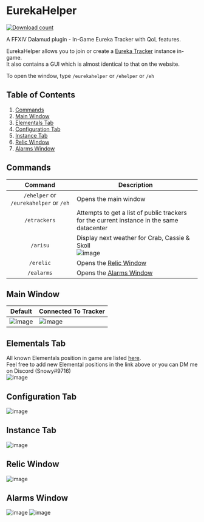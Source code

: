 # EurekaHelper
[![Download count](https://img.shields.io/endpoint?url=https://vz32sgcoal.execute-api.us-east-1.amazonaws.com/EurekaHelper)](https://github.com/snooooowy/EurekaHelper)  
 
A FFXIV Dalamud plugin - In-Game Eureka Tracker with QoL features.  

EurekaHelper allows you to join or create a [Eureka Tracker](https://ffxiv-eureka.com/) instance in-game.  
It also contains a GUI which is almost identical to that on the website.  

To open the window, type `/eurekahelper` or `/ehelper` or `/eh`

## Table of Contents
1. [Commands](#commands)
2. [Main Window](#main-window)
3. [Elementals Tab](#elementals-tab)
4. [Configuration Tab](#configuration-tab)
5. [Instance Tab](#instance-tab)
6. [Relic Window](#relic-window)
7. [Alarms Window](#alarms-window)

## Commands
| Command | Description |
|:-------:|-------------|
| `/ehelper` or `/eurekahelper` or `/eh` | Opens the main window |
| `/etrackers` | Attempts to get a list of public trackers for the current instance in the same datacenter |
| `/arisu` | Display next weather for Crab, Cassie & Skoll<br />![image](https://user-images.githubusercontent.com/34697265/223168197-4dc544ae-c467-4b17-a754-b2835ff4e7e0.png) |
| `/erelic` | Opens the [Relic Window](#relic-window) |
| `/ealarms` | Opens the [Alarms Window](#alarms-window) |

## Main Window
| Default | Connected To Tracker |
|:-------:|----------------------|
| ![image](https://user-images.githubusercontent.com/34697265/230734206-ed781c1a-16cb-47bb-bfa9-3312a6544a06.png) | ![image](https://user-images.githubusercontent.com/34697265/231217093-41724e98-44e1-444d-b09b-cd35a377b1ae.png) |

## Elementals Tab
All known Elementals position in game are listed [here](https://github.com/snooooowy/EurekaHelper/issues/13).  
Feel free to add new Elemental positions in the link above or you can DM me on Discord (Snowy#9716)  
![image](https://github.com/snooooowy/EurekaHelper/assets/34697265/5655c0f7-7df5-44ba-846c-58f87d542429)

## Configuration Tab
![image](https://user-images.githubusercontent.com/34697265/235935187-97466b2a-7d35-485d-aee0-23f5da3d0955.png)

## Instance Tab
![image](https://user-images.githubusercontent.com/34697265/230734398-fc07cca2-934b-40ea-8170-6645f5942d9a.png)

## Relic Window
![image](https://user-images.githubusercontent.com/34697265/236366300-6039df37-7bdd-4b29-96df-5ef5642cc2f7.png)

## Alarms Window
![image](https://github.com/snooooowy/EurekaHelper/assets/34697265/ae7e7c57-6ac2-4848-bf59-9991eaa57867)
![image](https://github.com/snooooowy/EurekaHelper/assets/34697265/64460d46-f3ff-4ba9-b960-26533f3cb494)



